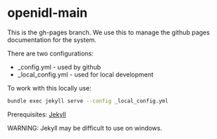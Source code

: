 # openidl-main

This is the gh-pages branch.  We use this to manage the github pages documentation for the system.

There are two configurations:
- _config.yml - used by github
- _local_config.yml - used for local development

To work with this locally use:
````bash
bundle exec jekyll serve --config _local_config.yml
````

Prerequisites:
[Jekyll](https://jekyllrb.com/)

WARNING: Jekyll may be difficult to use on windows.